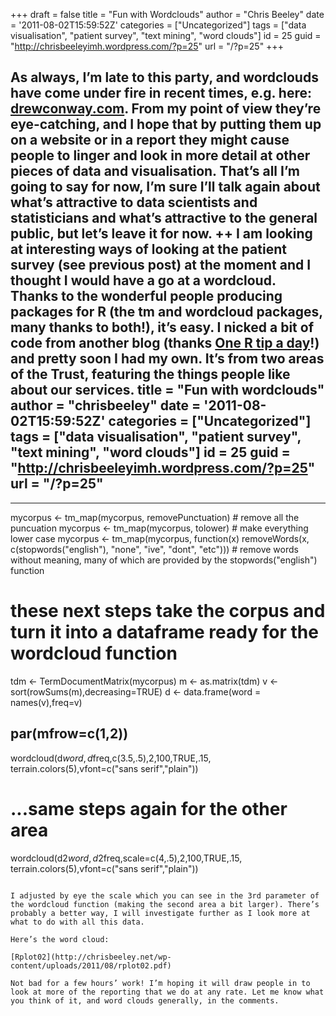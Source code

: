 +++
draft = false
title = "Fun with Wordclouds"
author = "Chris Beeley"
date = '2011-08-02T15:59:52Z'
categories = ["Uncategorized"]
tags = ["data visualisation", "patient survey", "text mining", "word clouds"]
id = 25
guid = "http://chrisbeeleyimh.wordpress.com/?p=25"
url = "/?p=25"
+++



As always, I’m late to this party, and wordclouds have come under fire in recent times, e.g. here: [drewconway.com](http://www.drewconway.com/zia/?p=2624). From my point of view they’re eye-catching, and I hope that by putting them up on a website or in a report they might cause people to linger and look in more detail at other pieces of data and visualisation. That’s all I’m going to say for now, I’m sure I’ll talk again about what’s attractive to data scientists and statisticians and what’s attractive to the general public, but let’s leave it for now.
++
I am looking at interesting ways of looking at the patient survey (see previous post) at the moment and I thought I would have a go at a wordcloud. Thanks to the wonderful people producing packages for R (the tm and wordcloud packages, many thanks to both!), it’s easy. I nicked a bit of code from another blog (thanks [One R tip a day](http://onertipaday.blogspot.com/2011/07/word-cloud-in-r.html)!) and pretty soon I had my own. It’s from two areas of the Trust, featuring the things people like about our services.
title = "Fun with wordclouds"
author = "chrisbeeley"
date = '2011-08-02T15:59:52Z'
categories = ["Uncategorized"]
tags = ["data visualisation", "patient survey", "text mining", "word clouds"]
id = 25
guid = "http://chrisbeeleyimh.wordpress.com/?p=25"
url = "/?p=25"
---
---
mycorpus &lt;- tm_map(mycorpus, removePunctuation) # remove all the puncuation
mycorpus &lt;- tm_map(mycorpus, tolower) # make everything lower case
mycorpus &lt;- tm_map(mycorpus, function(x) removeWords(x, c(stopwords(&quot;english&quot;), &quot;none&quot;, &quot;ive&quot;, &quot;dont&quot;, &quot;etc&quot;))) # remove words without meaning, many of which are provided by the stopwords(&quot;english&quot;) function

# these next steps take the corpus and turn it into a dataframe ready for the wordcloud function

tdm &lt;- TermDocumentMatrix(mycorpus)
m &lt;- as.matrix(tdm)
v &lt;- sort(rowSums(m),decreasing=TRUE)
d &lt;- data.frame(word = names(v),freq=v)

par(mfrow=c(1,2))
---

wordcloud(d$word,d$freq,c(3.5,.5),2,100,TRUE,.15, terrain.colors(5),vfont=c(&quot;sans serif&quot;,&quot;plain&quot;))

# ...same steps again for the other area

wordcloud(d2$word,d2$freq,scale=c(4,.5),2,100,TRUE,.15, terrain.colors(5),vfont=c(&quot;sans serif&quot;,&quot;plain&quot;))

```

I adjusted by eye the scale which you can see in the 3rd parameter of the wordcloud function (making the second area a bit larger). There’s probably a better way, I will investigate further as I look more at what to do with all this data.

Here’s the word cloud:

[Rplot02](http://chrisbeeley.net/wp-content/uploads/2011/08/rplot02.pdf)

Not bad for a few hours’ work! I’m hoping it will draw people in to look at more of the reporting that we do at any rate. Let me know what you think of it, and word clouds generally, in the comments.